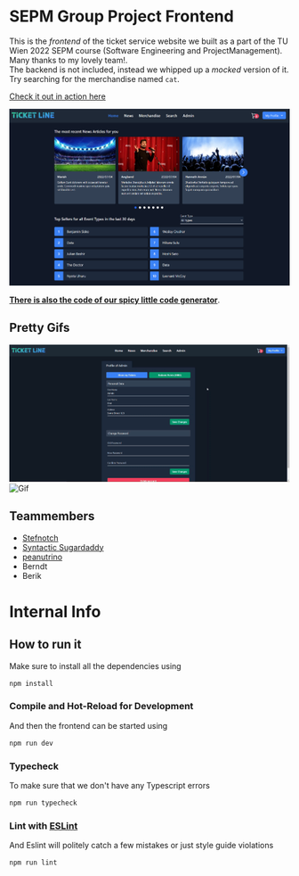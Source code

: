 # SEPM Group Project Frontend

This is the *frontend* of the ticket service website we built as a part of the TU Wien 2022 SEPM course (Software Engineering and ProjectManagement). Many thanks to my lovely team!.   
The backend is not included, instead we whipped up a *mocked* version of it. Try searching for the merchandise named `cat`. 

[Check it out in action here](https://peanutrino.github.io/ticketline/#/)

![Screenshot](./screenshot.png)

[**There is also the code of our spicy little code generator**](https://github.com/peanutrino/ticketline/tree/main/backend/codegenerator#code-generator).


## Pretty Gifs


![Gif](./2022-07-08_00-19-35.gif)
![Gif](./2022-07-08_00-27-31.gif)

## Teammembers

- [Stefnotch](https://github.com/stefnotch)
- [Syntactic Sugardaddy](https://github.com/Syntactic-Sugardaddy)
- [peanutrino](https://github.com/peanutrino)
- Berndt
- Berik


# Internal Info

## How to run it

Make sure to install all the dependencies using
```sh
npm install
```

### Compile and Hot-Reload for Development

And then the frontend can be started using
```sh
npm run dev
```

### Typecheck 

To make sure that we don't have any Typescript errors
```sh
npm run typecheck
```

### Lint with [ESLint](https://eslint.org/)

And Eslint will politely catch a few mistakes or just style guide violations
```sh
npm run lint
```

